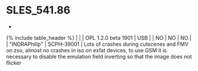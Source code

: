 # SLES_541.86  - 

{% include table_header %}
|  |  | OPL 1.2.0 beta 1901 | USB |  | NO | NO | NO |  | "INDRAPhilip" | SCPH-39001 | Lots of crashes during cutscenes and FMV on zso, almost no crashes in iso on exfat devices, to use GSM it is necessary to disable the emulation field inverting so that the image does not flicker 
